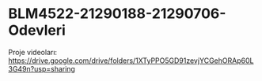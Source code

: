 # BLM4522-21290188-21290706-Odevleri

Proje videoları:
https://drive.google.com/drive/folders/1XTyPPO5GD91zevjYCGehORAp60L3G49n?usp=sharing 
